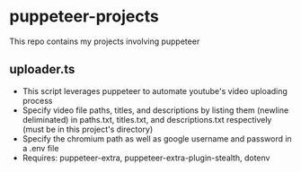 # puppeteer-projects
This repo contains my projects involving puppeteer

## uploader.ts
* This script leverages puppeteer to automate youtube's video uploading process
* Specify video file paths, titles, and descriptions by listing them (newline deliminated) in paths.txt, titles.txt, and descriptions.txt respectively (must be in this project's directory)
* Specify the chromium path as well as google username and password in a .env file
* Requires: puppeteer-extra, puppeteer-extra-plugin-stealth, dotenv